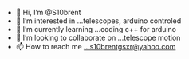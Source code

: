 - 👋 Hi, I’m @S10brent
- 👀 I’m interested in ...telescopes, arduino controled
- 🌱 I’m currently learning ...coding c++ for arduino
- 💞️ I’m looking to collaborate on ...telescope motion
- 📫 How to reach me ...s10brentgsxr@yahoo.com

<!---
S10brent/S10brent is a ✨ special ✨ repository because its `README.md` (this file) appears on your GitHub profile.
You can click the Preview link to take a look at your changes.
--->

